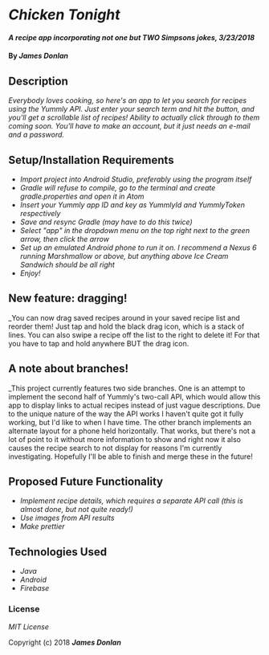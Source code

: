 # _Chicken Tonight_

#### _A recipe app incorporating not one but TWO Simpsons jokes, 3/23/2018_

#### By _**James Donlan**_

## Description

_Everybody loves cooking, so here's an app to let you search for recipes using the Yummly API. Just enter your search term and hit the button, and you'll get a scrollable list of recipes! Ability to actually click through to them coming soon. You'll have to make an account, but it just needs an e-mail and a password._

## Setup/Installation Requirements

* _Import project into Android Studio, preferably using the program itself_
* _Gradle will refuse to compile, go to the terminal and create gradle.properties and open it in Atom_
* _Insert your Yummly app ID and key as YummlyId and YummlyToken respectively_
* _Save and resync Gradle (may have to do this twice)_
* _Select "app" in the dropdown menu on the top right next to the green arrow, then click the arrow_
* _Set up an emulated Android phone to run it on. I recommend a Nexus 6 running Marshmallow or above, but anything above Ice Cream Sandwich should be all right_
* _Enjoy!_

## New feature: dragging!
_You can now drag saved recipes around in your saved recipe list and reorder them! Just tap and hold the black drag icon, which is a stack of lines. You can also swipe a recipe off the list to the right to delete it! For that you have to tap and hold anywhere BUT the drag icon.

## A note about branches!
_This project currently features two side branches. One is an attempt to implement the second half of Yummly's two-call API, which would allow this app to display links to actual recipes instead of just vague descriptions. Due to the unique nature of the way the API works I haven't quite got it fully working, but I'd like to when I have time. The other branch implements an alternate layout for a phone held horizontally. That works, but there's not a lot of point to it without more information to show and right now it also causes the recipe search to not display for reasons I'm currently investigating. Hopefully I'll be able to finish and merge these in the future!

## Proposed Future Functionality

* _Implement recipe details, which requires a separate API call (this is almost done, but not quite ready!)_
* _Use images from API results_
* _Make prettier_

## Technologies Used

* _Java_
* _Android_
* _Firebase_

### License

*MIT License*

Copyright (c) 2018 **_James Donlan_**
